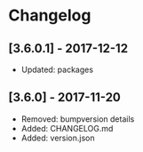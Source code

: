 # Changelog

## [3.6.0.1] - 2017-12-12

* Updated: packages

## [3.6.0] - 2017-11-20

* Removed: bumpversion details
* Added: CHANGELOG.md
* Added: version.json
